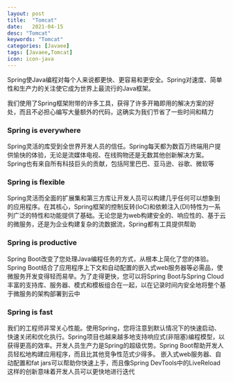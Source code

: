 ```yaml
---
layout: post
title:  "Tomcat"
date:   2021-04-15
desc: "Tomcat"
keywords: "Tomcat"
categories: [Javaee]
tags: [Javaee,Tomcat]
icon: icon-java
---
```


Spring使Java编程对每个人来说都更快、更容易和更安全。Spring对速度、简单性和生产力的关注使它成为世界上最流行的Java框架。

我们使用了Spring框架附带的许多工具，获得了许多开箱即用的解决方案的好处，而且不必担心编写大量额外的代码，这确实为我们节省了一些时间和精力

### Spring is everywhere
Spring灵活的库受到全世界开发人员的信任。Spring每天都为数百万终端用户提供愉快的体验，无论是流媒体电视、在线购物还是无数其他创新解决方案。Spring也有来自所有科技巨头的贡献，包括阿里巴巴、亚马逊、谷歌、微软等

### Spring is flexible
Spring灵活而全面的扩展集和第三方库让开发人员可以构建几乎任何可以想象到的应用程序。在其核心，Spring框架的控制反转(IoC)和依赖注入(DI)特性为一系列广泛的特性和功能提供了基础。无论您是为web构建安全的、响应性的、基于云的微服务，还是为企业构建复杂的流数据流，Spring都有工具提供帮助

### Spring is productive

Spring Boot改变了您处理Java编程任务的方式，从根本上简化了您的体验。Spring Boot结合了应用程序上下文和自动配置的嵌入式web服务器等必需品，使微服务开发变得轻而易举。为了走得更快，您可以将Spring Boot与Spring Cloud丰富的支持库、服务器、模式和模板组合在一起，以在记录时间内安全地将整个基于微服务的架构部署到云中

### Spring is fast

我们的工程师非常关心性能。使用Spring，您将注意到默认情况下的快速启动、快速关闭和优化执行。Spring项目也越来越多地支持响应式(非阻塞)编程模型，以获得更高的效率。开发人员生产力是Spring的超级优势。Spring Boot帮助开发人员轻松地构建应用程序，而且比其他竞争性范式少得多。
嵌入式web服务器、自动配置和fat jars可以帮助你快速上手，而且像Spring DevTools中的LiveReload这样的创新意味着开发人员可以更快地进行迭代